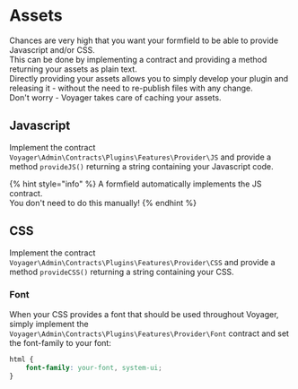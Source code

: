 # Assets

Chances are very high that you want your formfield to be able to provide Javascript and/or CSS.  
This can be done by implementing a contract and providing a method returning your assets as plain text.   
Directly providing your assets allows you to simply develop your plugin and releasing it - without the need to re-publish files with any change.  
Don't worry - Voyager takes care of caching your assets.

## Javascript

Implement the contract `Voyager\Admin\Contracts\Plugins\Features\Provider\JS` and provide a method `provideJS()` returning a string containing your Javascript code.

{% hint style="info" %}
A formfield automatically implements the JS contract.  
You don't need to do this manually!
{% endhint %}

## CSS

Implement the contract `Voyager\Admin\Contracts\Plugins\Features\Provider\CSS` and provide a method `provideCSS()` returning a string containing your CSS.

### Font

When your CSS provides a font that should be used throughout Voyager, simply implement the `Voyager\Admin\Contracts\Plugins\Features\Provider\Font` contract and set the font-family to your font:

```css
html {
    font-family: your-font, system-ui;
}
```